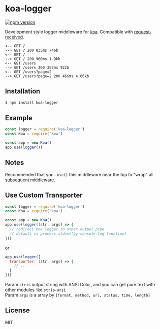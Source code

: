 
# koa-logger

[![npm version][npm-image]][npm-url]

 Development style logger middleware for [koa](https://github.com/koajs/koa). Compatible with [request-received](https://github.com/cabinjs/request-received).

```
<-- GET /
--> GET / 200 835ms 746b
<-- GET /
--> GET / 200 960ms 1.9kb
<-- GET /users
--> GET /users 200 357ms 922b
<-- GET /users?page=2
--> GET /users?page=2 200 466ms 4.66kb
```

## Installation

```js
$ npm install koa-logger
```

## Example

```js
const logger = require('koa-logger')
const Koa = require('koa')

const app = new Koa()
app.use(logger())
```

## Notes

  Recommended that you `.use()` this middleware near the top
  to "wrap" all subsequent middleware.

## Use Custom Transporter

```js
const logger = require('koa-logger')
const Koa = require('koa')

const app = new Koa()
app.use(logger((str, args) => {
  // redirect koa logger to other output pipe
  // default is process.stdout(by console.log function)
}))
```
or
```js
app.use(logger({
  transporter: (str, args) => {
    // ...
  }
}))
```

  Param `str` is output string with ANSI Color, and you can get pure text with other modules like `strip-ansi`  
  Param `args` is a array by `[format, method, url, status, time, length]`

## License

  MIT

[npm-image]: https://img.shields.io/npm/v/koa-logger.svg?style=flat-square
[npm-url]: https://www.npmjs.com/package/koa-logger
